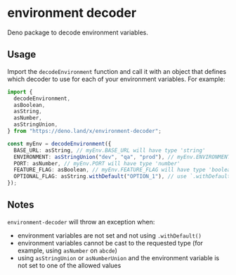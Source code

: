 # environment decoder

Deno package to decode environment variables.

## Usage

Import the `decodeEnvironment` function and call it with an object that defines which decoder to use for each of your environment variables. For example:

```typescript
import {
  decodeEnvironment,
  asBoolean,
  asString,
  asNumber,
  asStringUnion,
} from "https://deno.land/x/environment-decoder";

const myEnv = decodeEnvironment({
  BASE_URL: asString, // myEnv.BASE_URL will have type 'string'
  ENVIRONMENT: asStringUnion("dev", "qa", "prod"), // myEnv.ENVIRONMENT will have type '"dev" | "qa" | "prod"'
  PORT: asNumber, // myEnv.PORT will have type 'number'
  FEATURE_FLAG: asBoolean, // myEnv.FEATURE_FLAG will have type 'boolean'
  OPTIONAL_FLAG: asString.withDefault("OPTION_1"), // use `.withDefault()` to set default values for non-required environment variables.
});
```

## Notes

`environment-decoder` will throw an exception when:

- environment variables are not set and not using `.withDefault()`
- environment variables cannot be cast to the requested type (for example, using `asNumber` on `abcde`)
- using `asStringUnion` or `asNumberUnion` and the environment variable is not set to one of the allowed values
